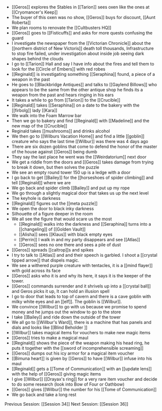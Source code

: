 - [[Geros]] explores the Stables in [[Tarion]] sees oxen like the ones at [[Cryomancer's Keep]] 
- The buyer of this oxen was no show, [[Geros]] buys for discount, [[Aunt Roberta]]
- We plan rooms to renovate the [[Cultbusters HQ]] 
- [[Geros]] goes to [[Fisticuffs]] and asks for more quests confusing the guard 
- I investigate the newspaper from the [[Victorian Chronicle]] about the [[northern district of New Victoris]] death toll thousands, Infrastructure to stop fire failed, under investigation about inside job seeing dark shapes behind the clouds 
- I go to [[Tarion]] Hall and say I have info about the fires and tell them to look for the [[Circle of Embers]] with red robes
- [[Reginald]] is investigating something [[Seraphina]] found, a piece of a weapon in the past
- He goes to [[Blackbridge Antiques]] and talks to [[Gaylend Billows]] who appears to be the same from the other antique shop he finds its a weapon from the past and hears ringing in his ears
- It takes a while to go from [[Tarion]] to the [[Crucible]] 
- [[Reginald]] takes [[Seraphina]] on a date to the bakery with the [[firbolg]] lady [[Kara]]
- We walk into the Foam Marrow bar
- Then we go to bakery and find [[Reginald]] with [[Madeline]] and the new map of the [[Crucible]]
- Reginald takes [[mushrooms]] and drinks alcohol 
- We then go to [[Wilburs Vacation Home]] and find a little [[goblin]] creature who says the last time [[Wilbur]] was there was 4 days ago
- There are six dozen goblins that come to defend the honor of the master of the house against [[Geros]] being dumb
- They say the last place he went was the [[Weirdatorium]] next door
- We get a riddle from the doors and [[Geros]] takes damage from trying to break it down, but then solves the puzzle
- We see an empty round tower 150 up is a ledge with a door
- I go back to get [[Bailey]] for the [[horseshoes of spider climbing]] and tell [[Reginald]] where we are
- We go back and spider climb [[Bailey]] and put up my rope
- We go through a slightly magical door that takes us up the next level
- The keyhole is darkness
- [[Reginald]] figures out the [[meta puzzle]]
- We open the door to black inky darkness 
- Silhouette of a figure deeper in the room 
- We all see the figure that would scare us the most
	- [[Reginald]] walks into the darkness and [[Seraphina]] turns into a [[changeling]] of [[Golden Vault]]
	- [[Alisha]] sees [[Klaus]] with black empty eyes
	- [[Perrin]] I walk in and my party disappears and see [[Atlas]]
	- [[Geros]] sees no one there and sees a pile of dust
- [[Geros]] spreads [[caltrop]]s and spikes 
- I try to talk to [[Atlas]] and and their speech is garbled. I shoot a [[crystal tipped arrow]] that dispels magic.
- We see a withered purple creature with tentacles, it is a [[mind flayer]] with gold across its face
- [[Geros]] asks who it is and why its here, it says it is the keeper of the tower. 
- [[Geros]] commands surrender and it shrivels up into a [[crystal ball]] and Geros picks it up, It can hold an illusion spell
- I go to door that leads to top of cavern and there is a cave goblin with milky white eyes and an [[elf]]. The goblin is [[Wilbur]].
- We convince [[Wilbur]] to go with us because we promise to spend money and he jumps out the window to go to the store
- I take [[Bailey]] and ride down the outside of the tower
- We all go to [[Willbur's Ward]], there is a machine that has panels and dials and looks like [[Blind Beholder ]]
- [[Wilbur]] takes magical items for vouchers to make new magic items
- [[Geros]] tries to make a magical maul
- [[Reginald]] shows the piece of the weapon making his head ring, he puts it together with the [[sword of incomprehensible screaming]] 
- [[Geros]] dumps out his icy armor for a magical item voucher
- [[Bimuna heart]] is given by [[Geros]] to have [[Wilbur]] infuse into his maul 
- [[Reginald]] gets a [[Tome of Communication]] with an [[update lens]] with the help of [[Geros]] giving magic items
- I give [[Wilbur]] [[Drayax's ring]] for a very rare item voucher and decide to do some research (look into Bow of Four or Oathbow)
- [[Geros]] gives [[Wilbur]] the number for his [[Tome of Communication]]
- We go back and take a long rest

Previous Session: [[Session 34]]
Next Session: [[Session 36]]